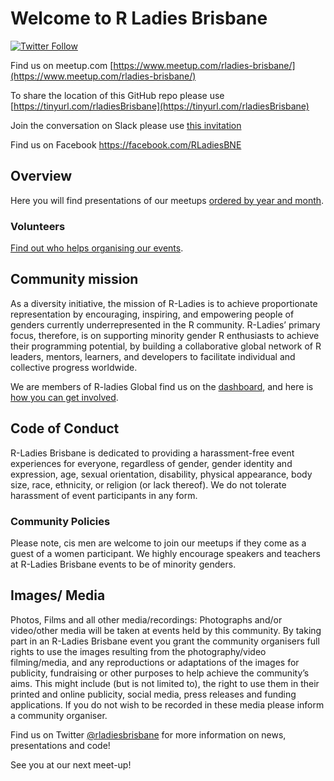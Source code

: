 # Welcome to R Ladies Brisbane


[![Twitter Follow](https://img.shields.io/twitter/follow/RLadiesBrisbane.svg?style=social)](https://twitter.com/RLadiesBrisbane)

Find us on meetup.com [https://www.meetup.com/rladies-brisbane/](https://www.meetup.com/rladies-brisbane/)

To share the location of this GitHub repo please use [https://tinyurl.com/rladiesBrisbane](https://tinyurl.com/rladiesBrisbane)

Join the conversation on Slack please use [this invitation](https://join.slack.com/t/r-ladiesbrisbane/shared_invite/zt-8ymmwijo-nKR2~U7aYjMn0sFdQspH1w)

Find us on Facebook https://facebook.com/RLadiesBNE

## Overview

Here you will find presentations of our meetups [ordered by year and month](https://github.com/rladies/meetup-presentations_brisbane/tree/master/2020).

### Volunteers

[Find out who helps organising our events](https://github.com/rladies/meetup-presentations_brisbane/blob/master/organisersKit/volunteers.md).

## Community mission

As a diversity initiative, the mission of R-Ladies is to achieve proportionate representation by encouraging, inspiring, and empowering people of genders currently underrepresented in the R community. R-Ladies’ primary focus, therefore, is on supporting minority gender R enthusiasts to achieve their programming potential, by building a collaborative global network of R leaders, mentors, learners, and developers to facilitate individual and collective progress worldwide.

We are members of R-ladies Global find us on the [dashboard](https://gqueiroz.shinyapps.io/rshinylady/), and here is [how you can get involved](https://rladies.org/about-us/).

## Code of Conduct

R-Ladies Brisbane is dedicated to providing a harassment-free event experiences for everyone, regardless of gender, gender identity and expression, age, sexual orientation, disability, physical appearance, body size, race, ethnicity, or religion (or lack thereof). We do not tolerate harassment of event participants in any form. 

### Community Policies

Please note, cis men are welcome to join our meetups if they come as a guest of a women participant. We highly encourage speakers and teachers at R-Ladies Brisbane events to be of minority genders.

## Images/ Media

Photos, Films and all other media/recordings: Photographs and/or video/other media will be taken at events held by this community. By taking part in an R-Ladies Brisbane event you grant the community organisers full rights to use the images resulting from the photography/video filming/media, and any reproductions or adaptations of the images for publicity, fundraising or other purposes to help achieve the community’s aims. This might include (but is not limited to), the right to use them in their printed and online publicity, social media, press releases and funding applications. If you do not wish to be recorded in these media please inform a community organiser.

Find us on Twitter [@rladiesbrisbane](https://twitter.com/RLadiesBrisbane) for more information on news, presentations and code!

See you at our next meet-up!
